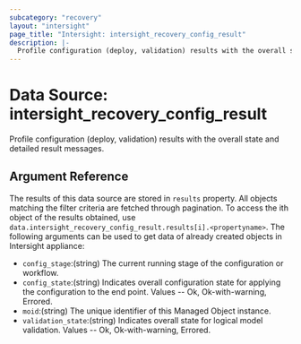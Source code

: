 ```yaml
---
subcategory: "recovery"
layout: "intersight"
page_title: "Intersight: intersight_recovery_config_result"
description: |-
  Profile configuration (deploy, validation) results with the overall state and detailed result messages.
---
```


# Data Source: intersight_recovery_config_result
Profile configuration (deploy, validation) results with the overall state and detailed result messages.
## Argument Reference
The results of this data source are stored in `results` property.
All objects matching the filter criteria are fetched through pagination.
To access the ith object of the results obtained, use `data.intersight_recovery_config_result.results[i].<propertyname>`.
The following arguments can be used to get data of already created objects in Intersight appliance:
* `config_stage`:(string) The current running stage of the configuration or workflow. 
* `config_state`:(string) Indicates overall configuration state for applying the configuration to the end point. Values  -- Ok, Ok-with-warning, Errored. 
* `moid`:(string) The unique identifier of this Managed Object instance. 
* `validation_state`:(string) Indicates overall state for logical model validation. Values  -- Ok, Ok-with-warning, Errored. 
 